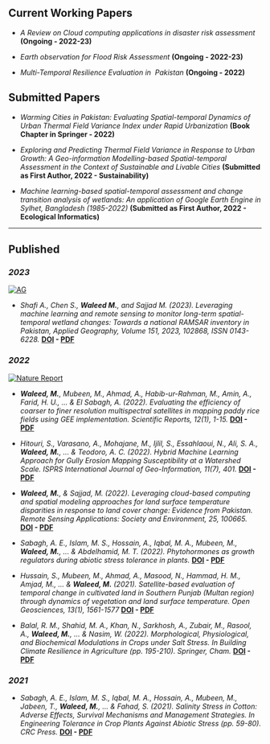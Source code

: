 ## Current Working Papers

  
- _A Review on Cloud computing applications in disaster risk assessment_ **(Ongoing - 2022-23)**

- _Earth observation for Flood Risk Assessment_ **(Ongoing - 2022-23)**
  

- _Multi-Temporal Resilience Evaluation in  Pakistan_ **(Ongoing - 2022)**  

## Submitted Papers


- _Warming Cities in Pakistan: Evaluating Spatial-temporal Dynamics of Urban Thermal Field Variance Index under Rapid Urbanization_ **(Book Chapter in Springer - 2022)**

- _Exploring and Predicting Thermal Field Variance in Response to Urban Growth: A Geo-information Modelling-based Spatial-temporal Assessment in the Context of Sustainable and Livable Cities_ **(Submitted as First Author, 2022 - Sustainability)**

  

- _Machine learning-based spatial-temporal assessment and change transition analysis of wetlands: An application of Google Earth Engine in Sylhet, Bangladesh (1985-2022)_ **(Submitted as First Author, 2022 - Ecological Informatics)**

  

---

  

## Published



### _2023_

[![AG](https://imgur.com/fa0jQK6.jpg)](https://doi.org/10.1016/j.apgeog.2022.102868)
- _Shafi A., Chen S., **Waleed M.**, and Sajjad M. (2023). Leveraging machine learning and remote sensing to monitor long-term spatial-temporal wetland changes: Towards a national RAMSAR inventory in Pakistan, Applied Geography, Volume 151, 2023, 102868, ISSN 0143-6228._ **[DOI](https://doi.org/10.1016/j.apgeog.2022.102868) - [PDF](https://drive.google.com/file/d/1-DQrCFtNTVIknUFz9TFUCmDApT1nwSRn/view?usp=share_link)**
### _2022_


[![Nature Report](https://imgur.com/iHZbEOb.jpg)](https://doi.org/10.1038/s41598-022-17454-y)
- _**Waleed, M.**, Mubeen, M., Ahmad, A., Habib-ur-Rahman, M., Amin, A., Farid, H. U., ... & El Sabagh, A. (2022). Evaluating the efficiency of coarser to finer resolution multispectral satellites in mapping paddy rice fields using GEE implementation. Scientific Reports, 12(1), 1-15._ **[DOI](https://doi.org/10.1038/s41598-022-17454-y) - [PDF](https://drive.google.com/file/d/13SkdnrBA3UEyNbSb9aNEaDUeV4PTViCP/view?usp=sharing)**

  

- _Hitouri, S., Varasano, A., Mohajane, M., Ijlil, S., Essahlaoui, N., Ali, S. A., **Waleed, M.**, ... & Teodoro, A. C. (2022). Hybrid Machine Learning Approach for Gully Erosion Mapping Susceptibility at a Watershed Scale. ISPRS International Journal of Geo-Information, 11(7), 401._ **[DOI](https://doi.org/10.3390/ijgi11070401) - [PDF](https://drive.google.com/file/d/12LZXRdwZPKm3zs4fvSMhg_KGKrMzOhcX/view?usp=sharing)**

  

- _**Waleed, M.**, & Sajjad, M. (2022). Leveraging cloud-based computing and spatial modeling approaches for land surface temperature disparities in response to land cover change: Evidence from Pakistan. Remote Sensing Applications: Society and Environment, 25, 100665._ **[DOI](https://doi.org/10.1016/j.rsase.2021.100665) - [PDF](https://drive.google.com/file/d/1NdboQDsM9N6YIJ228NvRvxsPBRTOQi3X/view?usp=sharing)**

  

- _Sabagh, A. E., Islam, M. S., Hossain, A., Iqbal, M. A., Mubeen, M., **Waleed, M.**, ... & Abdelhamid, M. T. (2022). Phytohormones as growth regulators during abiotic stress tolerance in plants._ **[DOI](https://doi.org/10.3389/fagro.2022.765068) - [PDF](https://drive.google.com/file/d/13QliRQkdV-CwdqZ3a1-mnhPfT3ILFAJT/view?usp=sharing)**

  

- _Hussain, S., Mubeen, M., Ahmad, A., Masood, N., Hammad, H. M., Amjad, M., ... & **Waleed, M.** (2021). Satellite-based evaluation of temporal change in cultivated land in Southern Punjab (Multan region) through dynamics of vegetation and land surface temperature. Open Geosciences, 13(1), 1561-1577_ **[DOI](https://doi.org/10.1515/geo-2020-0298) - [PDF](https://drive.google.com/file/d/12HFGmrZKY-Q4AbIc8H01YNBDBc-h1aO2/view?usp=sharing)**

  

- _Balal, R. M., Shahid, M. A., Khan, N., Sarkhosh, A., Zubair, M., Rasool, A., **Waleed, M.**, ... & Nasim, W. (2022). Morphological, Physiological, and Biochemical Modulations in Crops under Salt Stress. In Building Climate Resilience in Agriculture (pp. 195-210). Springer, Cham._ **[DOI](https://doi.org/10.1007/978-3-030-79408-8_13) - [PDF](https://drive.google.com/file/d/13IDGOOF8GWoKEtgwL3p-X8-wLEdDket0/view?usp=sharing)**

  

### _2021_

  

- _Sabagh, A. E., Islam, M. S., Iqbal, M. A., Hossain, A., Mubeen, M., Jabeen, T., **Waleed, M.**, ... & Fahad, S. (2021). Salinity Stress in Cotton: Adverse Effects, Survival Mechanisms and Management Strategies. In Engineering Tolerance in Crop Plants Against Abiotic Stress (pp. 59-80). CRC Press._ **[DOI](https://doi.org/10.1201/9781003160717-4) - [PDF](https://drive.google.com/file/d/12Pvl1ywdKCe85a-kaishBkeJdGAlrfLL/view?usp=sharing)**

